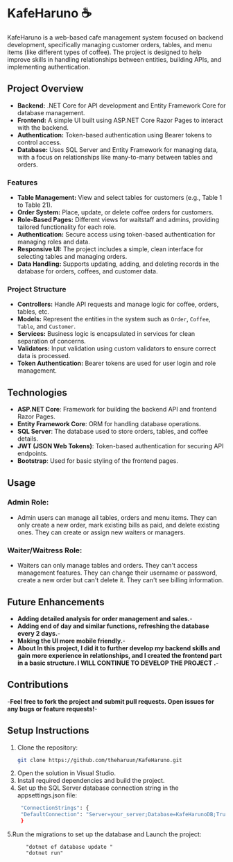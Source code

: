 # KafeHaruno ☕

KafeHaruno is a web-based cafe management system focused on backend development, specifically managing customer orders, tables, and menu items (like different types of coffee). The project is designed to help improve skills in handling relationships between entities, building APIs, and implementing authentication.

## Project Overview

- **Backend:** .NET Core for API development and Entity Framework Core for database management.
- **Frontend:** A simple UI built using ASP.NET Core Razor Pages to interact with the backend.
- **Authentication:** Token-based authentication using Bearer tokens to control access.
- **Database:** Uses SQL Server and Entity Framework for managing data, with a focus on relationships like many-to-many between tables and orders.

### Features

- **Table Management:** View and select tables for customers (e.g., Table 1 to Table 21).
- **Order System:** Place, update, or delete coffee orders for customers.
- **Role-Based Pages:** Different views for waitstaff and admins, providing tailored functionality for each role.
- **Authentication:** Secure access using token-based authentication for managing roles and data.
- **Responsive UI:** The project includes a simple, clean interface for selecting tables and managing orders.
- **Data Handling:** Supports updating, adding, and deleting records in the database for orders, coffees, and customer data.

### Project Structure

- **Controllers:** Handle API requests and manage logic for coffee, orders, tables, etc.
- **Models:** Represent the entities in the system such as `Order`, `Coffee`, `Table`, and `Customer`.
- **Services:** Business logic is encapsulated in services for clean separation of concerns.
- **Validators:** Input validation using custom validators to ensure correct data is processed.
- **Token Authentication:** Bearer tokens are used for user login and role management.

## Technologies

- **ASP.NET Core**: Framework for building the backend API and frontend Razor Pages.
- **Entity Framework Core**: ORM for handling database operations.
- **SQL Server**: The database used to store orders, tables, and coffee details.
- **JWT (JSON Web Tokens)**: Token-based authentication for securing API endpoints.
- **Bootstrap**: Used for basic styling of the frontend pages.

## Usage

### Admin Role:
 - Admin users can manage all tables, orders and menu items. They can only create a new order, mark existing bills as paid, and delete existing ones. They can create or assign new waiters or managers.

### Waiter/Waitress Role:
 - Waiters can only manage tables and orders. They can't access management features. They can change their username or password, create a new order but can't delete it. They can't see billing information.

## Future Enhancements
 - **Adding detailed analysis for order management and sales.**-
 - **Adding end of day and similar functions, refreshing the database every 2 days.**-
 - **Making the UI more mobile friendly.**-
 - **About In this project, I did it to further develop my backend skills and gain more experience in relationships, and I created the frontend part in a basic structure. I WILL CONTINUE TO DEVELOP THE PROJECT .**-

## Contributions
 -**Feel free to fork the project and submit pull requests. Open issues for any bugs or feature requests!**-

## Setup Instructions

1. Clone the repository:
   ```bash
   git clone https://github.com/theharuun/KafeHaruno.git
2. Open the solution in Visual Studio.
3. Install required dependencies and build the project.
4. Set up the SQL Server database connection string in the appsettings.json file:
   ```bash
    "ConnectionStrings": {
    "DefaultConnection": "Server=your_server;Database=KafeHarunoDB;Trusted_Connection=True;"
    }

5.Run the migrations to set up the database  and Launch the project:
   ```bash2
         "dotnet ef database update "
         "dotnet run"


  
